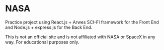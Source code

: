 # NASA
Practice project using React.js + Arwes SCI-FI framework for the Front End and Node.js + express.js for the Back End.

This is not an official site and is not affiliated with NASA or SpaceX in any way. For educational purposes only.
